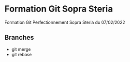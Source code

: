 # Formation Git Sopra Steria

Formation Git Perfectionnement Sopra Steria du 07/02/2022

## Branches

* git merge
* git rebase
